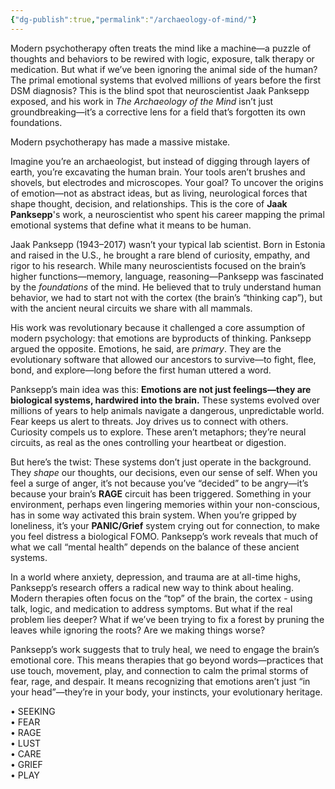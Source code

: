 ```yaml
---
{"dg-publish":true,"permalink":"/archaeology-of-mind/"}
---
```


Modern psychotherapy often treats the mind like a machine—a puzzle of thoughts and behaviors to be rewired with logic, exposure, talk therapy or medication. But what if we’ve been ignoring the animal side of the human? The primal emotional systems that evolved millions of years before the first DSM diagnosis? This is the blind spot that neuroscientist Jaak Panksepp exposed, and his work in _The Archaeology of the Mind_ isn’t just groundbreaking—it’s a corrective lens for a field that’s forgotten its own foundations.

Modern psychotherapy has made a massive mistake. 

Imagine you’re an archaeologist, but instead of digging through layers of earth, you’re excavating the human brain. Your tools aren’t brushes and shovels, but electrodes and microscopes. Your goal? To uncover the origins of emotion—not as abstract ideas, but as living, neurological forces that shape thought, decision, and relationships. This is the core of **Jaak Panksepp**'s work, a neuroscientist who spent his career mapping the primal emotional systems that define what it means to be human.

Jaak Panksepp (1943–2017) wasn’t your typical lab scientist. Born in Estonia and raised in the U.S., he brought a rare blend of curiosity, empathy, and rigor to his research. While many neuroscientists focused on the brain’s higher functions—memory, language, reasoning—Panksepp was fascinated by the _foundations_ of the mind. He believed that to truly understand human behavior, we had to start not with the cortex (the brain’s “thinking cap”), but with the ancient neural circuits we share with all mammals.

His work was revolutionary because it challenged a core assumption of modern psychology: that emotions are byproducts of thinking. Panksepp argued the opposite. Emotions, he said, are _primary_. They are the evolutionary software that allowed our ancestors to survive—to fight, flee, bond, and explore—long before the first human uttered a word.

Panksepp’s main idea was this: **Emotions are not just feelings—they are biological systems, hardwired into the brain.** These systems evolved over millions of years to help animals navigate a dangerous, unpredictable world. Fear keeps us alert to threats. Joy drives us to connect with others. Curiosity compels us to explore. These aren’t metaphors; they’re neural circuits, as real as the ones controlling your heartbeat or digestion.

But here’s the twist: These systems don’t just operate in the background. They _shape_ our thoughts, our decisions, even our sense of self. When you feel a surge of anger, it’s not because you’ve “decided” to be angry—it’s because your brain’s **RAGE** circuit has been triggered. Something in your environment, perhaps even lingering memories within your non-conscious, has in some way activated this brain system. When you’re gripped by loneliness, it’s your **PANIC/Grief** system crying out for connection, to make you feel distress a biological FOMO. Panksepp’s work reveals that much of what we call “mental health” depends on the balance of these ancient systems.

In a world where anxiety, depression, and trauma are at all-time highs, Panksepp’s research offers a radical new way to think about healing. Modern therapies often focus on the “top” of the brain, the cortex - using talk, logic, and medication to address symptoms. But what if the real problem lies deeper? What if we’ve been trying to fix a forest by pruning the leaves while ignoring the roots? Are we making things worse?

Panksepp’s work suggests that to truly heal, we need to engage the brain’s emotional core. This means therapies that go beyond words—practices that use touch, movement, play, and connection to calm the primal storms of fear, rage, and despair. It means recognizing that emotions aren’t just “in your head”—they’re in your body, your instincts, your evolutionary heritage.


• SEEKING  
• FEAR  
• RAGE  
• LUST  
• CARE  
• GRIEF  
• PLAY